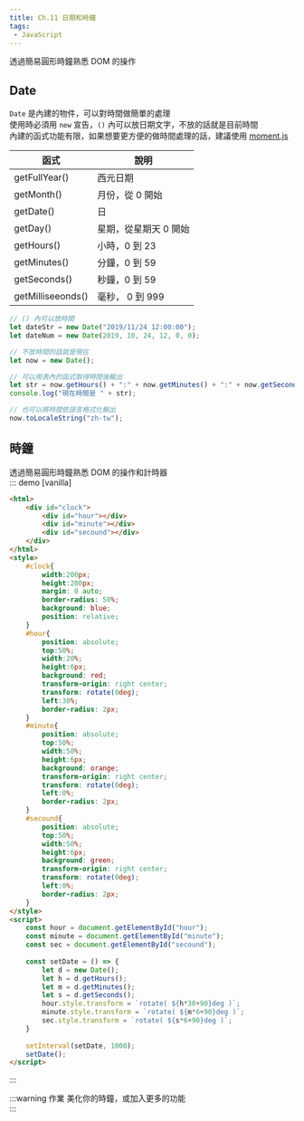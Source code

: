 ```yaml
--- 
title: Ch.11 日期和時鐘
tags:
 - JavaScript
---
```


透過簡易圓形時鐘熟悉 DOM 的操作
<!-- more -->
## Date
`Date` 是內建的物件，可以對時間做簡單的處理  
使用時必須用 `new` 宣告，`()` 內可以放日期文字，不放的話就是目前時間  
內建的函式功能有限，如果想要更方便的做時間處理的話，建議使用 [moment.js](https://momentjs.com/)  

| 函式 | 說明 |
|---|---|
|getFullYear() | 西元日期 |
|getMonth() | 月份，從 0 開始 |
|getDate() | 日 |
|getDay() | 星期，從星期天 0 開始  |
|getHours() | 小時，0 到 23 |
|getMinutes() | 分鐘，0 到 59 |
|getSeconds() | 秒鐘，0 到 59|
|getMilliseeonds() | 毫秒， 0 到 999 |

```js
// () 內可以放時間
let dateStr = new Date("2019/11/24 12:00:00");
let dateNum = new Date(2019, 10, 24, 12, 0, 0);

// 不放時間的話就是現在
let now = new Date();

// 可以用表內的函式取得時間後輸出
let str = now.getHours() + ":" + now.getMinutes() + ":" + now.getSeconds()
console.log("現在時間是 " + str);

// 也可以將時間依語言格式化輸出
now.toLocaleString("zh-tw");
```


## 時鐘
透過簡易圓形時鐘熟悉 DOM 的操作和計時器  
::: demo [vanilla]
```html
<html>
    <div id="clock">
        <div id="hour"></div>
        <div id="minute"></div>
        <div id="secound"></div>
    </div>
</html>
<style>
    #clock{
        width:200px;
        height:200px;
        margin: 0 auto;
        border-radius: 50%;
        background: blue;
        position: relative;
    }
    #hour{
        position: absolute;
        top:50%;
        width:20%;
        height:6px;
        background: red;
        transform-origin: right center;
        transform: rotate(0deg);
        left:30%;
        border-radius: 2px;
    }
    #minute{
        position: absolute;
        top:50%;
        width:50%;
        height:6px;
        background: orange;
        transform-origin: right center;
        transform: rotate(0deg);
        left:0%;
        border-radius: 2px;
    }
    #secound{
        position: absolute;
        top:50%;
        width:50%;
        height:6px;
        background: green;
        transform-origin: right center;
        transform: rotate(0deg);
        left:0%;
        border-radius: 2px;
    }
</style>
<script>
    const hour = document.getElementById("hour");
    const minute = document.getElementById("minute");
    const sec = document.getElementById("secound");
    
    const setDate = () => {
        let d = new Date();
        let h = d.getHours();
        let m = d.getMinutes();
        let s = d.getSeconds();
        hour.style.transform = `rotate( ${h*30+90}deg )`;
        minute.style.transform = `rotate( ${m*6+90}deg )`;
        sec.style.transform = `rotate( ${s*6+90}deg )`;
    }
    
    setInterval(setDate, 1000);
    setDate();
</script>
```
:::

:::warning 作業
美化你的時鐘，或加入更多的功能  
:::